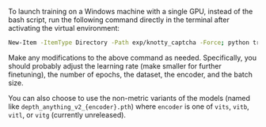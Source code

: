 To launch training on a Windows machine with a single GPU, instead of the bash script, run the following command directly in the terminal after activating the virtual environment:

```bash
New-Item -ItemType Directory -Path exp/knotty_captcha -Force; python train.py --epoch 60 --encoder vitl --bs 1 --lr 0.0000005 --save-path exp/knotty_captcha --dataset knotty_captcha --img-size 518 --min-depth 0.001 --max-depth 20 --pretrained-from ../checkpoints/depth_anything_v2_metric_hypersim_vitl.pth --port 20596 *>&1 | Tee-Object -FilePath exp/knotty_captcha/$(Get-Date -Format 'yyyyMMdd_HHmmss').log
```

Make any modifications to the above command as needed. Specifically, you should probably adjust the learning rate (make smaller for further finetuning), the number of epochs, the dataset, the encoder, and the batch size.

You can also choose to use the non-metric variants of the models (named like `depth_anything_v2_{encoder}.pth`) where `encoder` is one of `vits`, `vitb`, `vitl`, or `vitg` (currently unreleased).
